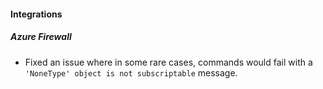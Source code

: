 
#### Integrations
##### Azure Firewall
- Fixed an issue where in some rare cases, commands would fail with a `'NoneType' object is not subscriptable` message.
